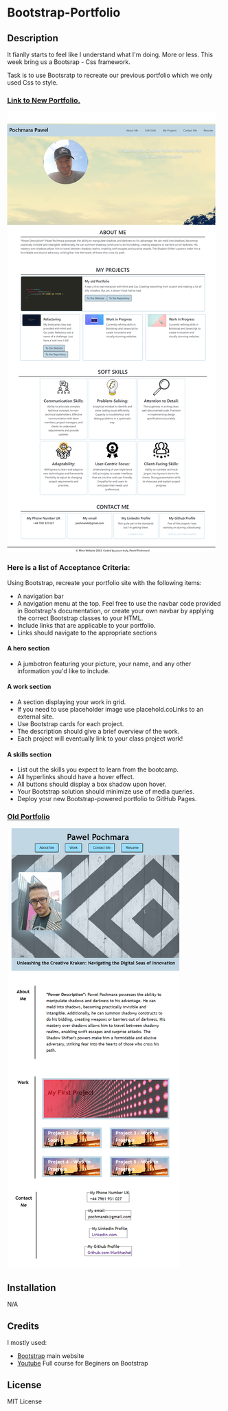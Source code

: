 # Bootstrap-Portfolio

## Description 

It fianlly starts to feel like I understand what I'm doing. More or less. This week bring us a Bootsrap - Css framework. 

Task is to use Bootsratp to recreate our previous portfolio which we only used Css to style. 

### [Link to New Portfolio.](https://narkhashel.github.io/Bootstrap-Portfolio/#skills)

![#](Images/Screen1.png)



### Here is a list of Acceptance Criteria:

Using Bootstrap, recreate your portfolio site with the following items:

* A navigation bar
* A navigation menu at the top. Feel free to use the navbar code provided in Bootstrap's documentation, or create your own navbar by applying the correct Bootstrap classes to your HTML.
* Include links that are applicable to your portfolio.
* Links should navigate to the appropriate sections

#### A hero section

* A jumbotron featuring your picture, your name, and any other information you'd like to include.
  
#### A work section

* A section displaying your work in grid.
* If you need to use placeholder image use placehold.coLinks to an external site.
* Use Bootstrap cards for each project.
* The description should give a brief overview of the work.
* Each project will eventually link to your class project work!

#### A skills section

* List out the skills you expect to learn from the bootcamp.
* All hyperlinks should have a hover effect.
* All buttons should display a box shadow upon hover.
* Your Bootstrap solution should minimize use of media queries.
* Deploy your new Bootstrap-powered portfolio to GitHub Pages.


### [Old Portfolio](https://narkhashel.github.io/Pawel-Pochmara-Portfolio/)

![#](Images/screen2.png)


## Installation

N/A

## Credits

I mostly used:

* [Bootstrap](https://getbootstrap.com/docs/5.3/getting-started/introduction/) main website
* [Youtube](https://www.youtube.com/watch?v=-qfEOE4vtxE) Full course for Beginers on Bootstrap


## License

MIT License

